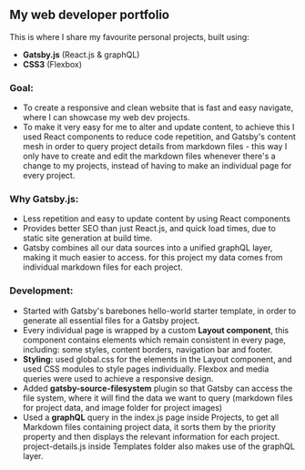 ## My web developer portfolio
This is where I share my favourite personal projects, built using:
<ul>
  <li>
    <strong>Gatsby.js</strong> (React.js & graphQL)
  </li>
  <li>
    <strong>CSS3</strong> (Flexbox)
  </li>
</ul>

### Goal:
<ul>
  <li>
    To create a responsive and clean website that is fast and easy navigate, where I can showcase my web dev projects.
  </li>
  <li>
    To make it very easy for me to alter and update content, to achieve this I used React components to reduce code repetition, and Gatsby's content mesh in order to query project details from markdown files - this way I only have to create and edit the markdown files whenever there's a change to my projects, instead of having to make an individual page for every project.
    </ul>

### Why Gatsby.js:
<ul>
  <li>
    Less repetition and easy to update content by using React components
  </li>
  <li>
    Provides better SEO than just React.js, and quick load times, due to static site generation at build time.
  </li>
  <li>
    Gatsby combines all our data sources into a unified graphQL layer, making it much easier to access. for this project my data comes from individual markdown files for each project.
  </li>
</ul>

### Development:
<ul>
  <li>
    Started with Gatsby's barebones hello-world starter template, in order to generate all essential files for a Gatsby project.
  </li>
  <li>
    Every individual page is wrapped by a custom <strong>Layout component</strong>, this component contains elements which remain consistent in every page, including: some styles, content borders, navigation bar and footer. 
  </li>
  <li>
    <strong>Styling:</strong> used global.css for the elements in the Layout component, and used CSS modules to style pages individually. Flexbox and media queries were used to achieve a responsive design.
  </li>
    <li>
      Added <strong>gatsby-source-filesystem</strong> plugin so that Gatsby can access the file system, where it will find the data we want to query (markdown files for project data, and image folder for project images)
  </li>
  <li>
    Used a <strong>graphQL</strong> query in the index.js page inside Projects, to get all Markdown files containing project data, it sorts them by the priority property and then displays the relevant information for each project. project-details.js inside Templates folder also makes use of the graphQL layer.
  </li>
</ul>

  
